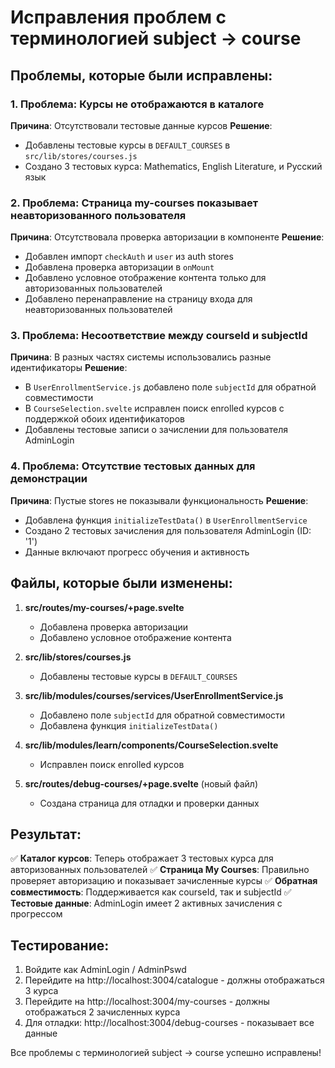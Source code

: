 # Исправления проблем с терминологией subject → course

## Проблемы, которые были исправлены:

### 1. Проблема: Курсы не отображаются в каталоге
**Причина**: Отсутствовали тестовые данные курсов
**Решение**: 
- Добавлены тестовые курсы в `DEFAULT_COURSES` в `src/lib/stores/courses.js`
- Создано 3 тестовых курса: Mathematics, English Literature, и Русский язык

### 2. Проблема: Страница my-courses показывает неавторизованного пользователя
**Причина**: Отсутствовала проверка авторизации в компоненте
**Решение**:
- Добавлен импорт `checkAuth` и `user` из auth stores
- Добавлена проверка авторизации в `onMount`
- Добавлено условное отображение контента только для авторизованных пользователей
- Добавлено перенаправление на страницу входа для неавторизованных пользователей

### 3. Проблема: Несоответствие между courseId и subjectId
**Причина**: В разных частях системы использовались разные идентификаторы
**Решение**:
- В `UserEnrollmentService.js` добавлено поле `subjectId` для обратной совместимости
- В `CourseSelection.svelte` исправлен поиск enrolled курсов с поддержкой обоих идентификаторов
- Добавлены тестовые записи о зачислении для пользователя AdminLogin

### 4. Проблема: Отсутствие тестовых данных для демонстрации
**Причина**: Пустые stores не показывали функциональность
**Решение**:
- Добавлена функция `initializeTestData()` в `UserEnrollmentService`
- Создано 2 тестовых зачисления для пользователя AdminLogin (ID: '1')
- Данные включают прогресс обучения и активность

## Файлы, которые были изменены:

1. **src/routes/my-courses/+page.svelte**
   - Добавлена проверка авторизации
   - Добавлено условное отображение контента

2. **src/lib/stores/courses.js**
   - Добавлены тестовые курсы в `DEFAULT_COURSES`

3. **src/lib/modules/courses/services/UserEnrollmentService.js**
   - Добавлено поле `subjectId` для обратной совместимости
   - Добавлена функция `initializeTestData()`

4. **src/lib/modules/learn/components/CourseSelection.svelte**
   - Исправлен поиск enrolled курсов

5. **src/routes/debug-courses/+page.svelte** (новый файл)
   - Создана страница для отладки и проверки данных

## Результат:

✅ **Каталог курсов**: Теперь отображает 3 тестовых курса для авторизованных пользователей
✅ **Страница My Courses**: Правильно проверяет авторизацию и показывает зачисленные курсы
✅ **Обратная совместимость**: Поддерживается как courseId, так и subjectId
✅ **Тестовые данные**: AdminLogin имеет 2 активных зачисления с прогрессом

## Тестирование:

1. Войдите как AdminLogin / AdminPswd
2. Перейдите на http://localhost:3004/catalogue - должны отображаться 3 курса
3. Перейдите на http://localhost:3004/my-courses - должны отображаться 2 зачисленных курса
4. Для отладки: http://localhost:3004/debug-courses - показывает все данные

Все проблемы с терминологией subject → course успешно исправлены!